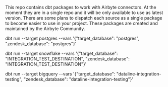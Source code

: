 This repo contains dbt packages to work with Airbyte connectors.
At the moment they are in a single repo and it will be only available to use as latest version.
There are some plans to dispatch each source as a single package to become easier to use in your project.
These packages are created and maintained by the Airbyte Community.



dbt run --target postgres --vars '{"target_database": "postgres", "zendesk_database": "postgres"}'

dbt run --target snowflake --vars '{"target_database": "INTEGRATION_TEST_DESTINATION", "zendesk_database": "INTEGRATION_TEST_DESTINATION"}'

dbt run --target bigquery --vars '{"target_database": "dataline-integration-testing", "zendesk_database": "dataline-integration-testing"}'